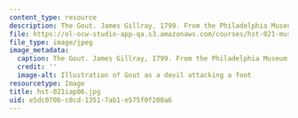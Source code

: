 ```yaml
---
content_type: resource
description: The Gout. James Gillray, 1799. From the Philadelphia Museum of Art.
file: https://ol-ocw-studio-app-qa.s3.amazonaws.com/courses/hst-021-musculoskeletal-pathophysiology-january-iap-2006/e5dc070bc8cd13517ab1e575f0f208a6_hst-021iap06.jpg
file_type: image/jpeg
image_metadata:
  caption: The Gout. James Gillray, 1799. From the Philadelphia Museum of Art.
  credit: ''
  image-alt: Illustration of Gout as a devil attacking a foot
resourcetype: Image
title: hst-021iap06.jpg
uid: e5dc070b-c8cd-1351-7ab1-e575f0f208a6
---
```

